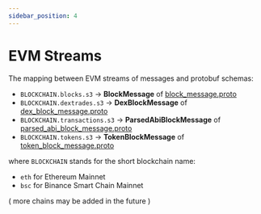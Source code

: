 ```yaml
---
sidebar_position: 4
---
```


# EVM Streams

The mapping between EVM streams of messages and protobuf schemas:

* ```BLOCKCHAIN.blocks.s3``` -> **BlockMessage** of [block_message.proto](https://github.com/bitquery/streaming_protobuf/blob/main/protos/evm/block_message.proto) 
* ```BLOCKCHAIN.dextrades.s3``` -> **DexBlockMessage** of [dex_block_message.proto](https://github.com/bitquery/streaming_protobuf/blob/main/protos/evm/dex_block_message.proto)
* ```BLOCKCHAIN.transactions.s3``` -> **ParsedAbiBlockMessage** of [parsed_abi_block_message.proto](https://github.com/bitquery/streaming_protobuf/blob/main/protos/evm/parsed_abi_block_message.proto)
* ```BLOCKCHAIN.tokens.s3``` -> **TokenBlockMessage** of [token_block_message.proto](https://github.com/bitquery/streaming_protobuf/blob/main/protos/evm/token_block_message.proto)

where ```BLOCKCHAIN``` stands for the short blockchain name:

* ```eth``` for Ethereum Mainnet
* ```bsc``` for Binance Smart Chain Mainnet

( more chains may be added in the future )